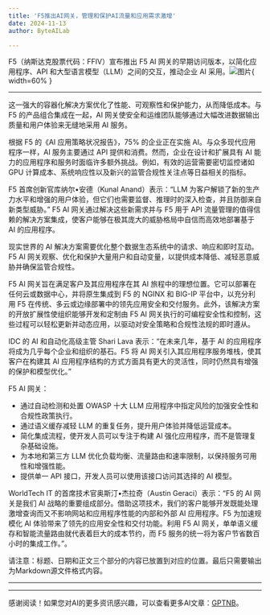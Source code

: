 ```yaml
---
title: 'F5推出AI网关，管理和保护AI流量和应用需求激增'
date: 2024-11-13
author: ByteAILab

---
```


F5（纳斯达克股票代码：FFIV）宣布推出 F5 AI 网关的早期访问版本，以简化应用程序、API 和大型语言模型（LLM）之间的交互，推动企业 AI 采用。![图片](https://ai-techpark.com/wp-content/uploads/2024/11/F5-Introduces-960x540.jpg){ width=60% }

---
这一强大的容器化解决方案优化了性能、可观察性和保护能力，从而降低成本。与 F5 的产品组合集成在一起，AI 网关使安全和运维团队能够通过大幅改进数据输出质量和用户体验来无缝地采用 AI 服务。

根据 F5 的《AI 应用策略状况报告》，75% 的企业正在实施 AI。与众多现代应用程序一样，AI 服务主要通过 API 提供和消费。然而，企业在设计和扩展具有 AI 能力的应用程序和服务时面临许多额外挑战。例如，有效的运营需要密切监控诸如 GPU 计算成本、系统响应性以及新兴的监管合规性关注点等日益相关的指标。

F5 首席创新官库纳尔•安德（Kunal Anand）表示：“LLM 为客户解锁了新的生产力水平和增强的用户体验，但它们也需要监督、推理时的深入检查，并且防御来自新类型威胁。” F5 AI 网关通过解决这些新需求并与 F5 用于 API 流量管理的值得信赖的解决方案集成，使客户能够在极其庞大的威胁格局中自信而高效地部署基于 AI 的应用程序。

现实世界的 AI 解决方案需要优化整个数据生态系统中的请求、响应和即时互动。F5 AI 网关观察、优化和保护大量用户和自动变量，以提供成本降低、减轻恶意威胁并确保监管合规性。

F5 AI 网关旨在满足客户及其应用程序在其 AI 旅程中的理想位置。它可以部署在任何云或数据中心，并将原生集成到 F5 的 NGINX 和 BIG-IP 平台中，以充分利用 F5 在传统、多云或边缘部署中的领先应用安全和交付服务。此外，该解决方案的开放扩展性使组织能够开发和定制由 F5 AI 网关执行的可编程安全性和控制，这些过程可以轻松更新并动态应用，以驱动对安全策略和合规性法规的即时遵从。

IDC 的 AI 和自动化高级主管 Shari Lava 表示：“在未来几年，基于 AI 的应用程序将成为几乎每个企业和组织的基石。F5 将 AI 网关引入其应用程序服务堆栈，使其客户在构建其 AI 应用程序结构的方式方面具有更大的灵活性，同时仍然具有增强的保护和模型优化。”

F5 AI 网关：
- 通过自动检测和处置 OWASP 十大 LLM 应用程序中指定风险的加强安全性和合规性政策执行。
- 通过语义缓存减轻 LLM 的重复任务，提升用户体验并降低运营成本。
- 简化集成流程，使开发人员可以专注于构建 AI 强化应用程序，而不是管理复杂基础设施。
- 为本地和第三方 LLM 优化负载均衡、流量路由和速率限制，以保持服务可用性和增强性能。
- 提供单一 API 接口，开发人员可以使用该接口访问其选择的 AI 模型。

WorldTech IT 的首席技术官奥斯汀•杰拉奇（Austin Geraci）表示：“F5 的 AI 网关是我们 AI 战略的重要组成部分。借助这项技术，我们的客户能够开发既能处理激增查询而又不影响网站和应用程序性能的内部和外部 AI 应用程序。F5 为加速规模化 AI 体验带来了领先的应用安全性和交付功能。利用 F5 AI 网关，单单语义缓存和智能流量路由就代表着巨大的成本节约，而 F5 服务的统一将为客户节省数百小时的集成工作。”。

请注意：标题、日期和正文三个部分的内容已放置到对应的位置。最后只需要输出为Markdown源文件格式内容。

---
---
感谢阅读！如果您对AI的更多资讯感兴趣，可以查看更多AI文章：[GPTNB](https://gptnb.com)。